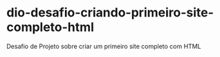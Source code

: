 # dio-desafio-criando-primeiro-site-completo-html
Desafio de Projeto sobre criar um primeiro site completo com HTML
